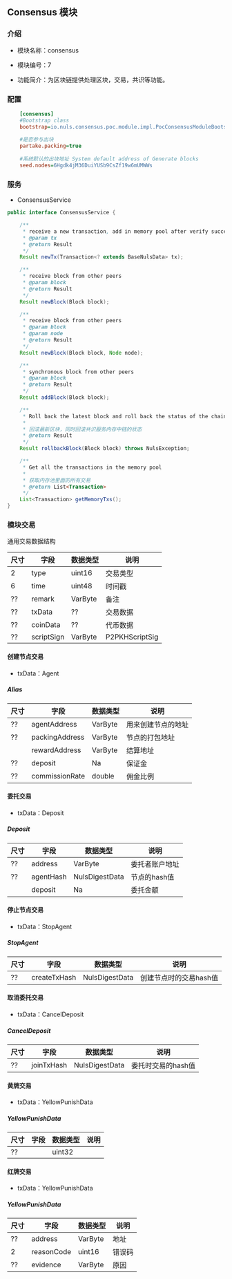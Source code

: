 ## Consensus  模块

### 介绍

* 模块名称：consensus

* 模块编号：7

* 功能简介：为区块链提供处理区块，交易，共识等功能。

### 配置

```ini
    [consensus]
    #Bootstrap class
    bootstrap=io.nuls.consensus.poc.module.impl.PocConsensusModuleBootstrap
    
    #是否参与出块
    partake.packing=true
    
    #系统默认的出块地址 System default address of Generate blocks
    seed.nodes=6Hgdk4jM36DuiYUSb9CsZf19w6mUMWWs
```

### 服务

* ConsensusService

```java
public interface ConsensusService {

    /**
     * receive a new transaction, add in memory pool after verify success
     * @param tx
     * @return Result
     */
    Result newTx(Transaction<? extends BaseNulsData> tx);

    /**
     * receive block from other peers
     * @param block
     * @return Result
     */
    Result newBlock(Block block);

    /**
     * receive block from other peers
     * @param block
     * @param node
     * @return Result
     */
    Result newBlock(Block block, Node node);

    /**
     * synchronous block from other peers
     * @param block
     * @return Result
     */
    Result addBlock(Block block);

    /**
     * Roll back the latest block and roll back the status of the chain in the consensus service memory
     *
     * 回滚最新区块，同时回滚共识服务内存中链的状态
     * @return Result
     */
    Result rollbackBlock(Block block) throws NulsException;

    /**
     * Get all the transactions in the memory pool
     *
     * 获取内存池里面的所有交易
     * @return List<Transaction>
     */
    List<Transaction> getMemoryTxs();
}
```

### 模块交易

 通用交易数据结构

| 尺寸 | 字段       | 数据类型 | 说明           |
| ---- | ---------- | -------- | -------------- |
| 2    | type       | uint16   | 交易类型       |
| 6    | time       | uint48   | 时间戳         |
| ??   | remark     | VarByte  | 备注           |
| ??   | txData     | ??       | 交易数据       |
| ??   | coinData   | ??       | 代币数据       |
| ??   | scriptSign | VarByte  | P2PKHScriptSig |

#### 创建节点交易

- txData：Agent

##### Alias

| 尺寸 | 字段           | 数据类型 | 说明               |
| ---- | -------------- | -------- | ------------------ |
| ??   | agentAddress   | VarByte  | 用来创建节点的地址 |
| ??   | packingAddress | VarByte  | 节点的打包地址     |
|      | rewardAddress  | VarByte  | 结算地址           |
| ??   | deposit        | Na       | 保证金             |
| ??   | commissionRate | double   | 佣金比例           |

#### 委托交易

- txData：Deposit

##### Deposit

| 尺寸 | 字段      | 数据类型       | 说明           |
| ---- | --------- | -------------- | -------------- |
| ??   | address   | VarByte        | 委托者账户地址 |
| ??   | agentHash | NulsDigestData | 节点的hash值   |
|      | deposit   | Na             | 委托金额       |

#### 停止节点交易

- txData：StopAgent

##### StopAgent

| 尺寸 | 字段         | 数据类型       | 说明                   |
| ---- | ------------ | -------------- | ---------------------- |
| ??   | createTxHash | NulsDigestData | 创建节点时的交易hash值 |

#### 取消委托交易

- txData：CancelDeposit

##### CancelDeposit

| 尺寸 | 字段       | 数据类型       | 说明               |
| ---- | ---------- | -------------- | ------------------ |
| ??   | joinTxHash | NulsDigestData | 委托时交易的hash值 |

#### 黄牌交易

- txData：YellowPunishData

##### YellowPunishData

| 尺寸 | 字段 | 数据类型 | 说明 |
| ---- | ---- | -------- | ---- |
| ??   |      | uint32   |      |

#### 红牌交易

- txData：YellowPunishData

##### YellowPunishData

| 尺寸 | 字段       | 数据类型 | 说明   |
| ---- | ---------- | -------- | ------ |
| ??   | address    | VarByte  | 地址   |
| 2    | reasonCode | uint16   | 错误码 |
| ??   | evidence   | VarByte  | 原因   |
